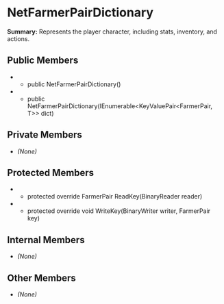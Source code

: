 # NetFarmerPairDictionary

**Summary:** Represents the player character, including stats, inventory, and actions.

## Public Members
- - public NetFarmerPairDictionary()
- - public NetFarmerPairDictionary(IEnumerable<KeyValuePair<FarmerPair, T>> dict)

## Private Members
- *(None)*

## Protected Members
- - protected override FarmerPair ReadKey(BinaryReader reader)
- - protected override void WriteKey(BinaryWriter writer, FarmerPair key)

## Internal Members
- *(None)*

## Other Members
- *(None)*
